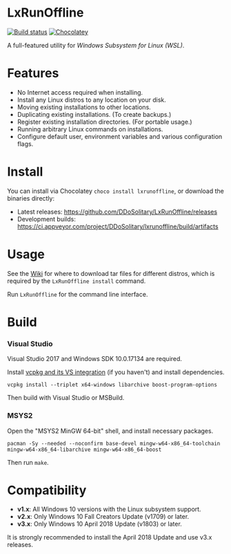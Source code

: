 # LxRunOffline

[![Build status](https://img.shields.io/appveyor/ci/ddosolitary/lxrunoffline/master.svg)](https://ci.appveyor.com/project/ddosolitary/lxrunoffline)
[![Chocolatey](https://img.shields.io/chocolatey/v/lxrunoffline.svg)](https://chocolatey.org/packages/lxrunoffline)

A full-featured utility for *Windows Subsystem for Linux (WSL)*.

# Features

- No Internet access required when installing.
- Install any Linux distros to any location on your disk.
- Moving existing installations to other locations.
- Duplicating existing installations. (To create backups.)
- Register existing installation directories. (For portable usage.)
- Running arbitrary Linux commands on installations.
- Configure default user, environment variables and various configuration flags.

# Install

You can install via Chocolatey `choco install lxrunoffline`, or download the binaries directly:
- Latest releases: https://github.com/DDoSolitary/LxRunOffline/releases
- Development builds: https://ci.appveyor.com/project/DDoSolitary/lxrunoffline/build/artifacts

# Usage

See the [Wiki](https://github.com/DDoSolitary/LxRunOffline/wiki) for where to download tar files for different distros, which is required by the `LxRunOffline install` command.

Run `LxRunOffline` for the command line interface.

# Build

### Visual Studio

Visual Studio 2017 and Windows SDK 10.0.17134 are required.

Install [vcpkg and its VS integration](https://github.com/Microsoft/vcpkg) (if you haven't) and install dependencies.

```
vcpkg install --triplet x64-windows libarchive boost-program-options
```

Then build with Visual Studio or MSBuild.

### MSYS2

Open the "MSYS2 MinGW 64-bit" shell, and install necessary packages.

```
pacman -Sy --needed --noconfirm base-devel mingw-w64-x86_64-toolchain mingw-w64-x86_64-libarchive mingw-w64-x86_64-boost
```

Then run `make`.

# Compatibility

- **v1.x**: All Windows 10 versions with the Linux subsystem support.
- **v2.x**: Only Windows 10 Fall Creators Update (v1709) or later.
- **v3.x**: Only Windows 10 April 2018 Update (v1803) or later.

It is strongly recommended to install the April 2018 Update and use v3.x releases.
